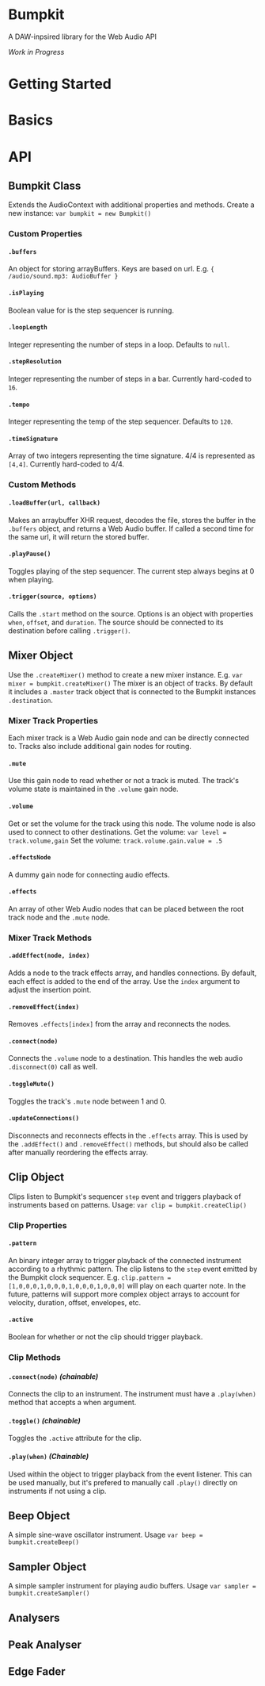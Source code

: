 # Bumpkit
A DAW-inpsired library for the Web Audio API

*Work in Progress*

# Getting Started

# Basics

# API

## Bumpkit Class
Extends the AudioContext with additional properties and methods. Create a new instance: `var bumpkit = new Bumpkit()`

### Custom Properties
#### `.buffers`
An object for storing arrayBuffers. Keys are based on url. E.g. `{ /audio/sound.mp3: AudioBuffer }`

#### `.isPlaying`
Boolean value for is the step sequencer is running.

#### `.loopLength`
Integer representing the number of steps in a loop. Defaults to `null`.

#### `.stepResolution`
Integer representing the number of steps in a bar. Currently hard-coded to `16`.

#### `.tempo`
Integer representing the temp of the step sequencer. Defaults to `120`.

#### `.timeSignature`
Array of two integers representing the time signature. 4/4 is represented as `[4,4]`. Currently hard-coded to 4/4.

### Custom Methods
#### `.loadBuffer(url, callback)`
Makes an arraybuffer XHR request, decodes the file, stores the buffer in the `.buffers` object, and returns a Web Audio buffer.
If called a second time for the same url, it will return the stored buffer.

#### `.playPause()`
Toggles playing of the step sequencer. The current step always begins at 0 when playing.

#### `.trigger(source, options)`
Calls the `.start` method on the source. Options is an object with properties `when`, `offset`, and `duration`. The source should be connected to its destination before calling `.trigger()`.

## Mixer Object
Use the `.createMixer()` method to create a new mixer instance.
E.g. `var mixer = bumpkit.createMixer()`
The mixer is an object of tracks.
By default it includes a `.master` track object that is connected to the Bumpkit instances `.destination`.

### Mixer Track Properties
Each mixer track is a Web Audio gain node and can be directly connected to.
Tracks also include additional gain nodes for routing.

#### `.mute`
Use this gain node to read whether or not a track is muted. The track's volume state is maintained in the `.volume` gain node.

#### `.volume`
Get or set the volume for the track using this node. The volume node is also used to connect to other destinations.
Get the volume: `var level = track.volume,gain`
Set the volume: `track.volume.gain.value = .5`

#### `.effectsNode`
A dummy gain node for connecting audio effects.

#### `.effects`
An array of other Web Audio nodes that can be placed between the root track node and the `.mute` node.

### Mixer Track Methods
#### `.addEffect(node, index)`
Adds a node to the track effects array, and handles connections. By default, each effect is added to the end of the array. Use the `index` argument to adjust the insertion point.

#### `.removeEffect(index)`
Removes `.effects[index]` from the array and reconnects the nodes.

#### `.connect(node)`
Connects the `.volume` node to a destination. This handles the web audio `.disconnect(0)` call as well.

#### `.toggleMute()`
Toggles the track's `.mute` node between 1 and 0.

#### `.updateConnections()`
Disconnects and reconnects effects in the `.effects` array. This is used by the `.addEffect()` and `.removeEffect()` methods, but should also be called after manually reordering the effects array.


## Clip Object
Clips listen to Bumpkit's sequencer `step` event and triggers playback of instruments based on patterns.
Usage: `var clip = bumpkit.createClip()`

### Clip Properties
#### `.pattern`
An binary integer array to trigger playback of the connected instrument according to a rhythmic pattern.
The clip listens to the `step` event emitted by the Bumpkit clock sequencer.
E.g. `clip.pattern = [1,0,0,0,1,0,0,0,1,0,0,0,1,0,0,0]` will play on each quarter note.
In the future, patterns will support more complex object arrays to account for velocity, duration, offset, envelopes, etc.

#### `.active`
Boolean for whether or not the clip should trigger playback.

### Clip Methods
#### `.connect(node)` *(chainable)*
Connects the clip to an instrument. The instrument must have a `.play(when)` method that accepts a when argument.

#### `.toggle()` *(chainable)*
Toggles the `.active` attribute for the clip.

#### `.play(when)` *(Chainable)*
Used within the object to trigger playback from the event listener. This can be used manually, but it's prefered to manually call `.play()` directly on instruments if not using a clip.


## Beep Object
A simple sine-wave oscillator instrument.
Usage `var beep = bumpkit.createBeep()`

## Sampler Object
A simple sampler instrument for playing audio buffers.
Usage `var sampler = bumpkit.createSampler()`

## Analysers

## Peak Analyser

## Edge Fader

